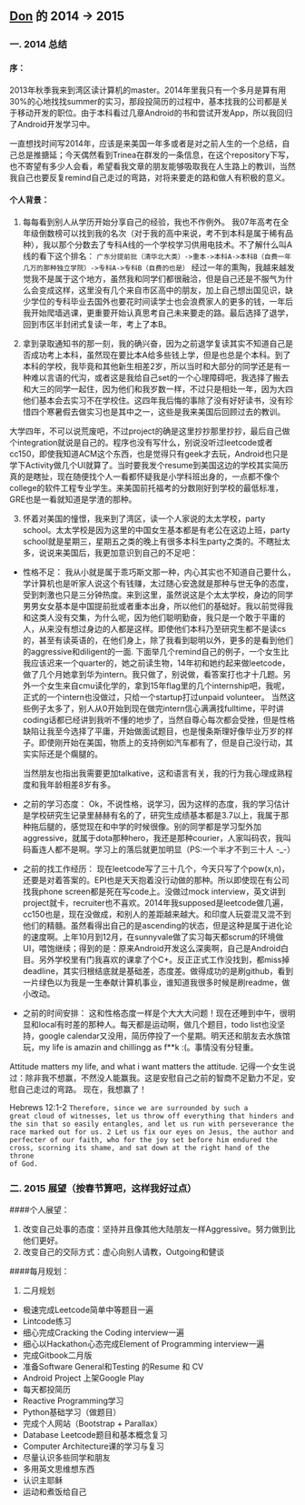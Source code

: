 [Don](https://github.com/DonLiangGit) 的 2014 -> 2015
-------------
### 一. 2014 总结

#### 序：
 
 2013年秋季我来到湾区读计算机的master。2014年里我只有一个多月是算有用30%的心地找找summer的实习，那段投简历的过程中，基本找我的公司都是关于移动开发的职位。由于本科看过几章Android的书和尝试开发App，所以我回归了Android开发学习中。
 
 一直想找时间写2014年，应该是来美国一年多或者是对之前人生的一个总结，自己总是推搪延；今天偶然看到Trinea在群发的一条信息，在这个repository下写，也不寄望有多少人会看，希望看我文章的朋友能够吸取我在人生路上的教训，当然我自己也要反复remind自己走过的弯路，对将来要走的路和做人有积极的意义。
 
#### 个人背景：
1. 每每看到别人从学历开始分享自己的经验，我也不作例外。
我07年高考在全年级倒数榜可以找到我的名次（对于我的高中来说，考不到本科是属于稀有品种），我以那个分数去了专科A线的一个学校学习供用电技术。不了解什么叫A线的看下这个排名：
<code>广东分提前批（清华北大类）->重本->本科A->本科B（自费一年几万的那种独立学院）->专科A->专科B（自费的也是）</code>
经过一年的熏陶，我越来越发觉我不是属于这个地方，虽然我和同学们都很融洽，但是自己还是不服气为什么会变成这样，这里没有几个来自市区高中的朋友，加上自己想出国见识，缺少学位的专科毕业去国外也要花时间读学士也会浪费家人的更多的钱，一年后我开始爬墙逃课，更重要开始认真思考自己未来要走的路。最后选择了退学，回到市区半封闭式复读一年，考上了本B。

2. 拿到录取通知书的那一刻，我的确兴奋，因为之前退学复读其实不知道自己是否成功考上本科，虽然现在要比本A给多些钱上学，但是也总是个本科。到了本科的学校，我毕竟和其他新生相差2岁，所以当时和大部分的同学还是有一种难以言语的代沟，或者这是我给自己set的一个心理障碍吧，我选择了搬去和大三的同学一起住，因为他们和我岁数一样，不过只是相处一年，因为大四他们基本会去实习不在学校住。这四年我后悔的事除了没有好好读书，没有珍惜四个寒暑假去做实习也是其中之一，这些是我来美国后回顾过去的教训。

  大学四年，不可以说荒废吧，不过project的确是这里抄抄那里抄抄，最后自己做个integration就说是自己的。程序也没有写什么，别说没听过leetcode或者cc150，即使我知道ACM这个东西，也是觉得只有geek才去玩，Android也只是学下Activity做几个UI就算了。当时要我发个resume到美国这边的学校其实简历真的是瞎扯，现在随便找个人一看都怀疑我是小学科班出身的，一点都不像个college的软件工程专业学生。来美国前托福考的分数刚好到学校的最低标准，GRE也是一看就知道是学渣的那种。
  
3. 怀着对美国的憧憬，我来到了湾区，读一个人家说的太太学校，party school。太太学校是因为这里的中国女生基本都是有老公在这边上班，party school就是星期三，星期五之类的晚上有很多本科生party之类的。不瞎扯太多，说说来美国后，我更加意识到自己的不足吧：

- 性格不足：
  我从小就是属于乖巧斯文那一种，内心其实也不知道自己要什么，学计算机也是听家人说这个有钱赚，太过随心安逸就是那种与世无争的态度，受到刺激也只是三分钟热度。来到这里，虽然说这是个太太学校，身边的同学男男女女基本是中国提前批或者重本出身，所以他们的基础好。我以前觉得我和这类人没有交集，为什么呢，因为他们聪明勤奋，我只是一个敢于平庸的人，从来没有想过身边的人都是这样。即使他们本科乃至研究生都不是读cs的，甚至有读英语的，在他们身上，除了我看到聪明以外，更多的是看到他们的aggressive和diligent的一面. 下面举几个remind自己的例子，一个女生比我应该迟来一个quarter的，她之前读生物，14年初和她约起来做leetcode，做了几个月她拿到华为intern。我只做了，别说做，看答案打也才十几题。另外一个女生来自cmu读化学的，拿到15年flag里的几个internship吧，我呢，正式的一个intern也没做过，只给一个startup打过unpaid volunteer。 当然这些例子太多了，别人从0开始到现在做完intern信心满满找fulltime，平时讲coding话都已经讲到我听不懂的地步了，当然自尊心每次都会受挫，但是性格缺陷让我至今选择了平庸，开始做面试题目，也是慢条斯理好像毕业万岁的样子。即使刚开始在美国，物质上的支持例如汽车都有了，但是自己没行动，其实实际还是个瘸腿的。

  当然朋友也指出我需要更加talkative，这和语言有关，我的行为我心理成熟程度和我年龄相差8岁有多。
  
- 之前的学习态度：
  Ok，不说性格，说学习，因为这样的态度，我的学习估计是学校研究生记录里赫赫有名的了，研究生成绩基本都是3.7以上，我属于那种拖后腿的，感觉现在和中学的时候很像。别的同学都是学习型外加aggressive，就属于dota那种hero，我还是那种courier，人家叫码农，我叫码畜连人都不是啊。学习上的落后就更加明显（PS:一个半才不到三十人 -_-）

- 之前的找工作经历：
  现在leetcode写了三十几个，今天只写了个pow(x,n)，还要是对着答案的。EPI也是天天抱着没行动做的那种。所以即使现在有公司找我phone screen都是死在写code上。没做过mock interview，英文讲到project就卡，recruiter也不喜欢。2014年我supposed是leetcode做几遍，cc150也是，现在没做成，和别人的差距越来越大。和印度人玩耍混又混不到他们的精髓。虽然看得出自己的是ascending的状态，但是这种是属于进化论的速度啊。上年10月到12月，在sunnyvale做了实习每天都scrum的环境做UI，喂饱继续；得到的是：原来Android开发这么深奥啊，自己是Android白目。另外学校里有门我喜欢的课拿了个C+。反正正式工作没找到，都miss掉deadline，其实归根结底就是基础差，态度差。做得成功的是刷github，看到一片绿色以为我是一生奉献计算机事业，谁知道我很多时候是刷readme，做小改动。

- 之前的时间安排：
  这和性格态度一样是个大大大问题！现在还睡到中午，很明显和local有时差的那种人。每天都是运动啊，做几个题目，todo list也没坚持，google calendar又没用，简历停投了一个星期。明天还和朋友去水族馆玩，my life is amazin and chillingg as f**k :(。事情没有分轻重。

Attitude matters my life, and what i want matters the attitude. 记得一个女生说过：除非我不想赢，不然没人能赢我。这是安慰自己之前的智商不足勤力不足，安慰自己走过的弯路。
现在，我想赢了！

Hebrews 12:1-2
<code>Therefore, since we are surrounded by such a great cloud of witnesses, let us throw off everything that hinders and the sin that so easily entangles, and let us run with perseverance the race marked out for us. 2 Let us fix our eyes on Jesus, the author and perfecter of our faith, who for the joy set before him endured the cross, scorning its shame, and sat down at the right hand of the throne of God.</code>

### 二. 2015 展望（按春节算吧，这样我好过点）
 
####个人展望：
1. 改变自己处事的态度：坚持并且像其他大陆朋友一样Aggressive。努力做到比他们更好。
2. 改变自己的交际方式：虚心向别人请教，Outgoing和健谈

####每月规划：
1. 二月规划
  - 极速完成Leetcode简单中等题目一遍
  - Lintcode练习
  - 细心完成Cracking the Coding interview一遍
  - 细心以Hackathon心态完成Element of Programming interview一遍
  - 完成Gitbook二月版
  - 准备Software General和Testing 的Resume 和 CV
  - Android Project 上架Google Play
  - 每天都投简历
  - Reactive Programming学习
  - Python基础学习（做题目）
  - 完成个人网站（Bootstrap + Parallax）
  - Database Leetcode题目和基本概念复习
  - Computer Architecture课的学习与复习
  - 尽量认识多些同学和朋友
  - 多用英文思维想东西
  - 认识主耶稣
  - 运动和煮饭给自己

